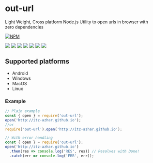 # out-url
Light Weight, Cross platform Node.js Utility to open urls in browser with zero dependencies

[![NPM](https://nodei.co/npm/out-url.svg?downloads=true&downloadRank=true&stars=true)](https://nodei.co/npm/out-url/)


![](https://img.shields.io/npm/v/out-url) ![](https://img.shields.io/bundlephobia/minzip/out-url) ![](https://img.shields.io/bundlephobia/min/out-url) ![](https://img.shields.io/github/repo-size/azhar22k/ourl) ![](https://img.shields.io/npm/dt/out-url) ![](https://img.shields.io/github/issues/azhar22k/ourl) ![](https://img.shields.io/github/issues-pr/azhar22k/ourl)

## Supported platforms
- Android
- Windows
- MacOS
- Linux

### Example
```javascript
// Plain example
const { open } = require('out-url');
open('http://itz-azhar.github.io');
//or
require('out-url').open('http://itz-azhar.github.io');
```

```javascript
// With error handling
const { open } = require('out-url');
open('http://itz-azhar.github.io')
  .then(res => console.log('RES', res)) // Resolves with Done!
  .catch(err => console.log('ERR', err));
```
